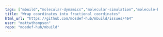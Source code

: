 ```yaml
---
tags: ["mbuild","molecular-dynamics","molecular-simulation","molecule-builder","mosdef","python"]
title: "Wrap coordinates into fractional coordinates"
html_url: "https://github.com/mosdef-hub/mbuild/issues/464"
user: "mattwthompson"
repo: "mosdef-hub/mbuild"
---
```


